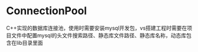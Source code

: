 # ConnectionPool
C++实现的数据库连接池，使用时需要安装mysql开发包，vs搭建工程时需要在项目文件中配置mysql的头文件搜索路径、静态库文件路径、静态库名称，动态库包含在lib目录里面
